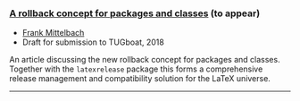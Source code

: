 

### <a href="{{site.baseurl}}/publications/2018-version-rollback.pdf" target="_blank" onclick="vgwPixelCall('f018e721a0fe425899cee633a987ebff');">A rollback concept for packages and classes</a> (to appear)

+ [Frank Mittelbach]({{site.baseurl}}/about/team/#frank-mittelbach)
+ Draft for submission to TUGboat, 2018 

An article discussing the new rollback concept for packages and
classes. Together with the `latexrelease` package this forms a
comprehensive release management and compatibility solution for the
LaTeX universe.


***

